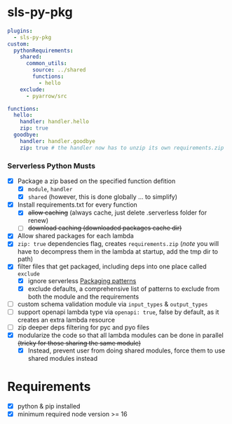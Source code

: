 # sls-py-pkg
```yml
plugins:
  - sls-py-pkg
custom:
  pythonRequirements:
    shared:
      common_utils:
        source: ../shared
        functions:
          - hello
    exclude:
      - pyarrow/src

functions:
  hello:
    handler: handler.hello
    zip: true
  goodbye:
    handler: handler.goodbye
    zip: true # the handler now has to unzip its own requirements.zip
```

### Serverless Python Musts 
- [x] Package a zip based on the specified function defition
	- [x] `module`, `handler`
	- [x] `shared` (however, this is done globally ... to simplify)
- [x] Install requirements.txt for every function
	- [x] ~~allow caching~~ (always cache, just delete .serverless folder for renew)
	- [ ] ~~download caching (downloaded packages cache dir)~~
- [x] Allow shared packages for each lambda
- [x] `zip: true` dependencies flag, creates `requirements.zip` (*note* you will have to decompress them in the lambda at startup, add the tmp dir to path)
- [x] filter files that get packaged, including deps into one place called `exclude`
	- [x] ignore serverless [Packaging patterns](https://www.serverless.com/framework/docs/providers/aws/guide/packaging)
	- [x] exclude defaults, a comprehensive list of patterns to exclude from both the module and the requirements
- [ ] custom schema validation module via `input_types` & `output_types`
- [ ] support openapi lambda type via `openapi: true`, false by default, as it creates an extra lambda resource
- [ ] zip deeper deps filtering for pyc and pyo files
- [x] modularize the code so that all lambda modules can be done in parallel ~~(tricky for those sharing the same module)~~
  - [x] Instead, prevent user from doing shared modules, force them to use shared modules instead

# Requirements
- [x] python & pip installed
- [x] minimum required node version >= 16

